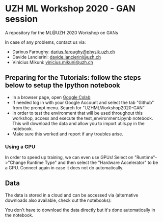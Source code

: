 # UZH ML Workshop 2020 - GAN session
A repository for the ML@UZH 2020 Workshop on GANs

In case of any problems, contact us via:
 - Darious Faroughy: darius.faroughy@physik.uzh.ch
 - Davide Lancierini: davide.lancierini@uzh.ch
 - Vinicius Mikuni: vinicius.mikuni@uzh.ch
 
 
 ## Preparing for the Tutorials: follow the steps below to setup the Ipython notebook

 - In a browser page, open [Google Colab](https://colab.research.google.com/)
 - If needed log in with your Google Account and select the tab "Github" from the prompt menu. Search for "UZHMLWorkshop2020-GAN"
 - In order to test the environment that will be used throughout this workshop, access and execute the test_environment.ipynb notebook.
   This will download the data and allow you to import utils.py in the notebook.
 - Make sure this worked and report if any troubles arise.
 
### Using a GPU

In order to speed up training, we can even use GPUs! Select on "Runtime"->"Change Runtime Type" and then select the "Hardware Accelerator" to be a GPU. Connect again in case it does not do automatically.

## Data

The data is stored in a cloud and can be accessed via (alternative downloads also available, check out the notebooks):

You don't have to download the data directly but it's done automatically in the notebook.
